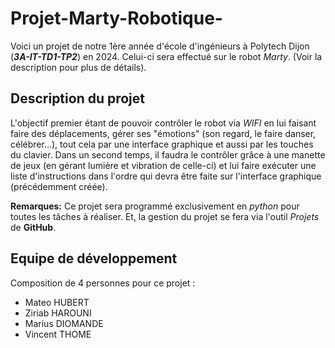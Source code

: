 # Projet-Marty-Robotique-

Voici un projet de notre 1ère année d'école d'ingénieurs à Polytech Dijon (***3A-IT-TD1-TP2***) en 2024. 
Celui-ci sera effectué sur le robot *Marty*. (Voir la description pour plus de détails).


## Description du projet

L'objectif premier étant de pouvoir contrôler le robot via *WIFI* en lui faisant faire des déplacements, gérer ses "émotions" (son regard, le faire danser, célébrer...), tout cela par une interface graphique et aussi par les touches du clavier. 
Dans un second temps, il faudra le contrôler grâce à une manette de jeux (en gérant lumière et vibration de celle-ci) et lui faire exécuter une liste d'instructions dans l'ordre qui devra être faite sur l'interface graphique (précédemment créée).

**Remarques:** Ce projet sera programmé exclusivement en *python* pour toutes les tâches à réaliser. Et, la gestion du projet se fera via l'outil *Projets* de **GitHub**.


## Equipe de développement

Composition de 4 personnes pour ce projet :
- Mateo HUBERT
- Ziriab HAROUNI
- Marius DIOMANDE
- Vincent THOME
